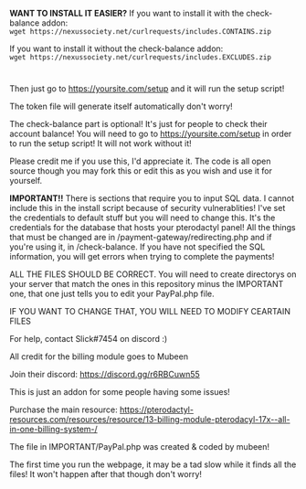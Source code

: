 **WANT TO INSTALL IT EASIER?**
If you want to install it with the check-balance addon:</br>
``wget https://nexussociety.net/curlrequests/includes.CONTAINS.zip``

If you want to install it without the check-balance addon:</br>
``wget https://nexussociety.net/curlrequests/includes.EXCLUDES.zip``

#
Then just go to https://yoursite.com/setup and it will run the setup script!


The token file will generate itself automatically don't worry!

The check-balance part is optional! It's just for people to check their account balance!
You will need to go to https://yoursite.com/setup in order to run the setup script! It will not work without it!

Please credit me if you use this, I'd appreciate it. The code is all open source though you may fork this or edit this as you wish and use it for yourself.

**IMPORTANT!!** There is sections that require you to input SQL data. I cannot include this in the install script because of security vulnerablities! I've set the credentials to default stuff but you will need to change this. It's the credentials for the database that hosts your pterodactyl panel! All the things that must be changed are in /payment-gateway/redirecting.php and if you're using it, in /check-balance. If you have not specified the SQL information, you will get errors when trying to complete the payments!

ALL THE FILES SHOULD BE CORRECT. You will need to create directorys on your server that match the ones in this repository minus the IMPORTANT one, that one just tells you to edit your PayPal.php file.

IF YOU WANT TO CHANGE THAT, YOU WILL NEED TO MODIFY CEARTAIN FILES

For help, contact Slick#7454 on discord :)

All credit for the billing module goes to Mubeen 

Join their discord: https://discord.gg/r6RBCuwn55 

This is just an addon for some people having some issues!

Purchase the main resource: https://pterodactyl-resources.com/resources/resource/13-billing-module-pterodacyl-17x--all-in-one-billing-system-/

The file in IMPORTANT/PayPal.php was created & coded by mubeen!

The first time you run the webpage, it may be a tad slow while it finds all the files! It won't happen after that though don't worry!
